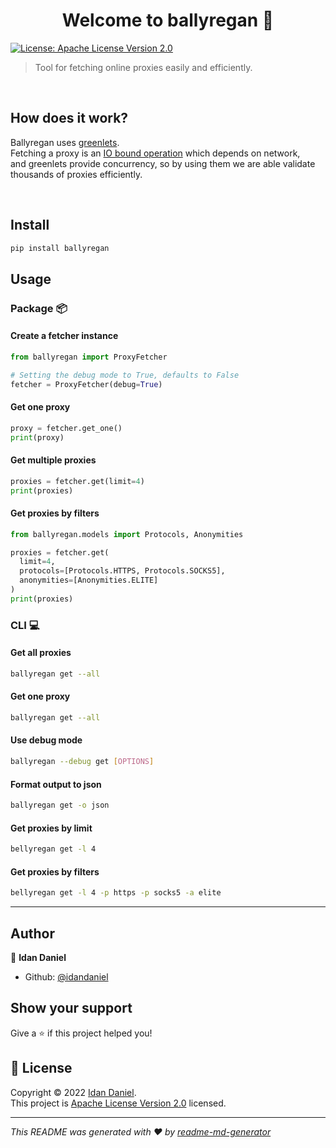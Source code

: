 <h1 align="center">Welcome to ballyregan 👋</h1>
<p>
  <a href="https://www.apache.org/licenses/LICENSE-2.0" target="_blank">
    <img alt="License: Apache License Version 2.0" src="https://img.shields.io/badge/License-Apache License Version 2.0-yellow.svg" />
  </a>
</p>

> Tool for fetching online proxies easily and efficiently.

<br>

## How does it work?
Ballyregan uses [greenlets](https://greenlet.readthedocs.io/en/latest). <br>
Fetching a proxy is an [IO bound operation](https://en.wikipedia.org/wiki/I/O_bound) which depends on network, <br>
and greenlets provide concurrency, so by using them we are able validate thousands of proxies efficiently. <br>

<br>

## Install

```sh
pip install ballyregan
```

## Usage

### Package :package:

#### Create a fetcher instance
```python
from ballyregan import ProxyFetcher

# Setting the debug mode to True, defaults to False
fetcher = ProxyFetcher(debug=True)
```

#### Get one proxy
```python
proxy = fetcher.get_one()
print(proxy)
```

#### Get multiple proxies
```python
proxies = fetcher.get(limit=4)
print(proxies)
```

#### Get proxies by filters
```python
from ballyregan.models import Protocols, Anonymities

proxies = fetcher.get(
  limit=4,
  protocols=[Protocols.HTTPS, Protocols.SOCKS5],
  anonymities=[Anonymities.ELITE]
)
print(proxies)
```

### CLI :computer:

#### Get all proxies
```sh
ballyregan get --all
```

#### Get one proxy
```sh
ballyregan get --all
```

#### Use debug mode
```sh
ballyregan --debug get [OPTIONS]
```

#### Format output to json
```sh
ballyregan get -o json
```

#### Get proxies by limit
```sh
bellyregan get -l 4
```

#### Get proxies by filters
```sh
bellyregan get -l 4 -p https -p socks5 -a elite
```

---

## Author

👤 **Idan Daniel**

* Github: [@idandaniel](https://github.com/idandaniel)

## Show your support

Give a ⭐️ if this project helped you!

## 📝 License

Copyright © 2022 [Idan Daniel](https://github.com/idandaniel).<br />
This project is [Apache License Version 2.0](https://www.apache.org/licenses/LICENSE-2.0) licensed.

---
_This README was generated with ❤️ by [readme-md-generator](https://github.com/kefranabg/readme-md-generator)_
